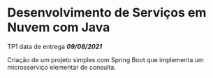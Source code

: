 #  Desenvolvimento de Serviços em Nuvem com Java
TP1 data de entrega ***09/08/2021***

Criação de um projeto simples com Spring Boot que implementa um microsserviço elementar de consulta.
